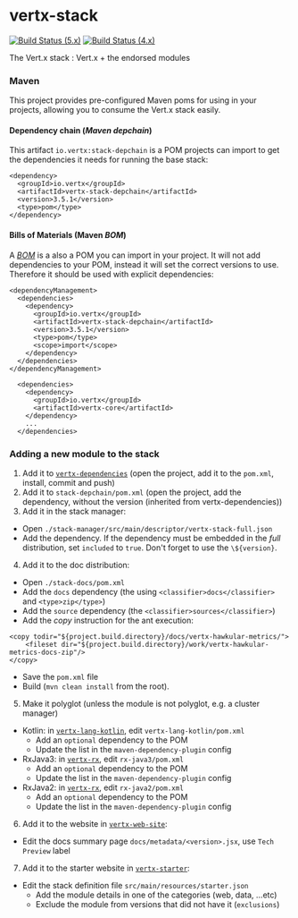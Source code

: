 vertx-stack
========

[![Build Status (5.x)](https://github.com/vert-x3/vertx-stack/actions/workflows/ci-5.x.yml/badge.svg)](https://github.com/vert-x3/vertx-stack/actions/workflows/ci-5.x.yml)
[![Build Status (4.x)](https://github.com/vert-x3/vertx-stack/actions/workflows/ci-4.x.yml/badge.svg)](https://github.com/vert-x3/vertx-stack/actions/workflows/ci-4.x.yml)

The Vert.x stack : Vert.x + the endorsed modules

### Maven

This project provides pre-configured Maven poms for using in your projects, allowing you to consume the Vert.x stack
easily.

#### Dependency chain (_Maven depchain_)

This artifact `io.vertx:stack-depchain` is a POM projects can import to get the dependencies it needs for running
the base stack:

~~~~
<dependency>
  <groupId>io.vertx</groupId>
  <artifactId>vertx-stack-depchain</artifactId>
  <version>3.5.1</version>
  <type>pom</type>
</dependency>
~~~~

#### Bills of Materials (Maven _BOM_)

A [_BOM_](http://maven.apache.org/guides/introduction/introduction-to-dependency-mechanism.html) is a also a POM you
can import in your project. It will not add dependencies to your POM, instead it will set the correct versions to use.
Therefore it should be used with explicit dependencies:

~~~~
<dependencyManagement>
  <dependencies>
    <dependency>
      <groupId>io.vertx</groupId>
      <artifactId>vertx-stack-depchain</artifactId>
      <version>3.5.1</version>
      <type>pom</type>
      <scope>import</scope>
    </dependency>
  </dependencies>
</dependencyManagement>

  <dependencies>
    <dependency>
      <groupId>io.vertx</groupId>
      <artifactId>vertx-core</artifactId>
    </dependency>
    ...
  </dependencies>
~~~~

### Adding a new module to the stack

1. Add it to [`vertx-dependencies`](https://github.com/vert-x3/vertx-dependencies) (open the project, add it to the `pom.xml`, install, commit and push)
2. Add it to `stack-depchain/pom.xml` (open the project, add the dependency, without the version (inherited from
vertx-dependencies))
3. Add it in the stack manager:
  * Open `./stack-manager/src/main/descriptor/vertx-stack-full.json`
  * Add the dependency. If the dependency must be embedded in the _full_ distribution, set `included` to `true`. Don't forget to use the `\${version}`.
4. Add it to the doc distribution:
  * Open `./stack-docs/pom.xml`
  * Add the `docs` dependency (the using `<classifier>docs</classifier>` and `<type>zip</type>`)
  * Add the `source` dependency (the `<classifier>sources</classifier>`)
  * Add the _copy_ instruction for the ant execution:
```
<copy todir="${project.build.directory}/docs/vertx-hawkular-metrics/">
    <fileset dir="${project.build.directory}/work/vertx-hawkular-metrics-docs-zip"/>
</copy>
```
  * Save the `pom.xml` file
  * Build (`mvn clean install` from the root).
5. Make it polyglot  (unless the module is not polyglot, e.g. a cluster manager)
  * Kotlin: in [`vertx-lang-kotlin`](https://github.com/vert-x3/vertx-lang-kotlin), edit `vertx-lang-kotlin/pom.xml`
    * Add an `optional` dependency to the POM
    * Update the list in the `maven-dependency-plugin` config
  * RxJava3: in [`vertx-rx`](https://github.com/vert-x3/vertx-rx), edit `rx-java3/pom.xml`
    * Add an `optional` dependency to the POM
    * Update the list in the `maven-dependency-plugin` config
  * RxJava2: in [`vertx-rx`](https://github.com/vert-x3/vertx-rx), edit `rx-java2/pom.xml`
    * Add an `optional` dependency to the POM
    * Update the list in the `maven-dependency-plugin` config
6. Add it to the website in [`vertx-web-site`](https://github.com/vertx-web-site/vertx-web-site.github.io):
  * Edit the docs summary page `docs/metadata/<version>.jsx`, use `Tech Preview` label
7. Add it to the starter website in [`vertx-starter`](https://github.com/vert-x3/vertx-starter/):
  * Edit the stack definition file `src/main/resources/starter.json`
    * Add the module details in one of the categories (web, data, ...etc)
    * Exclude the module from versions that did not have it (`exclusions`)
